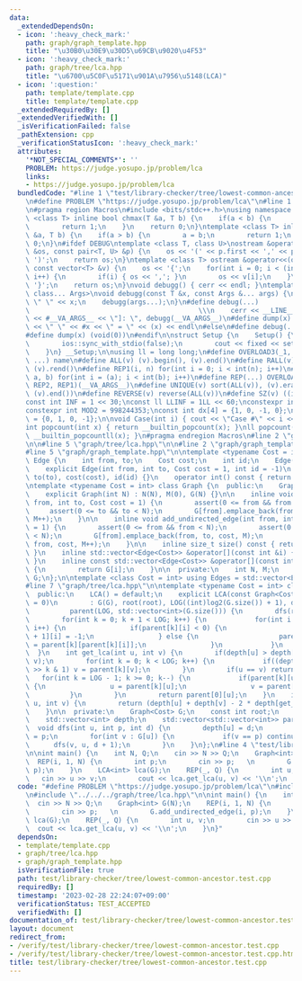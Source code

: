 ```yaml
---
data:
  _extendedDependsOn:
  - icon: ':heavy_check_mark:'
    path: graph/graph_template.hpp
    title: "\u30B0\u30E9\u30D5\u69CB\u9020\u4F53"
  - icon: ':heavy_check_mark:'
    path: graph/tree/lca.hpp
    title: "\u6700\u5C0F\u5171\u901A\u7956\u5148(LCA)"
  - icon: ':question:'
    path: template/template.cpp
    title: template/template.cpp
  _extendedRequiredBy: []
  _extendedVerifiedWith: []
  _isVerificationFailed: false
  _pathExtension: cpp
  _verificationStatusIcon: ':heavy_check_mark:'
  attributes:
    '*NOT_SPECIAL_COMMENTS*': ''
    PROBLEM: https://judge.yosupo.jp/problem/lca
    links:
    - https://judge.yosupo.jp/problem/lca
  bundledCode: "#line 1 \"test/library-checker/tree/lowest-common-ancestor.test.cpp\"\
    \n#define PROBLEM \"https://judge.yosupo.jp/problem/lca\"\n#line 1 \"template/template.cpp\"\
    \n#pragma region Macros\n#include <bits/stdc++.h>\nusing namespace std;\ntemplate\
    \ <class T> inline bool chmax(T &a, T b) {\n    if(a < b) {\n        a = b;\n\
    \        return 1;\n    }\n    return 0;\n}\ntemplate <class T> inline bool chmin(T\
    \ &a, T b) {\n    if(a > b) {\n        a = b;\n        return 1;\n    }\n    return\
    \ 0;\n}\n#ifdef DEBUG\ntemplate <class T, class U>\nostream &operator<<(ostream\
    \ &os, const pair<T, U> &p) {\n    os << '(' << p.first << ',' << p.second <<\
    \ ')';\n    return os;\n}\ntemplate <class T> ostream &operator<<(ostream &os,\
    \ const vector<T> &v) {\n    os << '{';\n    for(int i = 0; i < (int)v.size();\
    \ i++) {\n        if(i) { os << ','; }\n        os << v[i];\n    }\n    os <<\
    \ '}';\n    return os;\n}\nvoid debugg() { cerr << endl; }\ntemplate <class T,\
    \ class... Args>\nvoid debugg(const T &x, const Args &... args) {\n    cerr <<\
    \ \" \" << x;\n    debugg(args...);\n}\n#define debug(...)                   \
    \                                          \\\n    cerr << __LINE__ << \" [\"\
    \ << #__VA_ARGS__ << \"]: \", debugg(__VA_ARGS__)\n#define dump(x) cerr << __LINE__\
    \ << \" \" << #x << \" = \" << (x) << endl\n#else\n#define debug(...) (void(0))\n\
    #define dump(x) (void(0))\n#endif\n\nstruct Setup {\n    Setup() {\n        cin.tie(0);\n\
    \        ios::sync_with_stdio(false);\n        cout << fixed << setprecision(15);\n\
    \    }\n} __Setup;\n\nusing ll = long long;\n#define OVERLOAD3(_1, _2, _3, name,\
    \ ...) name\n#define ALL(v) (v).begin(), (v).end()\n#define RALL(v) (v).rbegin(),\
    \ (v).rend()\n#define REP1(i, n) for(int i = 0; i < int(n); i++)\n#define REP2(i,\
    \ a, b) for(int i = (a); i < int(b); i++)\n#define REP(...) OVERLOAD3(__VA_ARGS__,\
    \ REP2, REP1)(__VA_ARGS__)\n#define UNIQUE(v) sort(ALL(v)), (v).erase(unique(ALL(v)),\
    \ (v).end())\n#define REVERSE(v) reverse(ALL(v))\n#define SZ(v) ((int)(v).size())\n\
    const int INF = 1 << 30;\nconst ll LLINF = 1LL << 60;\nconstexpr int MOD = 1000000007;\n\
    constexpr int MOD2 = 998244353;\nconst int dx[4] = {1, 0, -1, 0};\nconst int dy[4]\
    \ = {0, 1, 0, -1};\n\nvoid Case(int i) { cout << \"Case #\" << i << \": \"; }\n\
    int popcount(int x) { return __builtin_popcount(x); }\nll popcount(ll x) { return\
    \ __builtin_popcountll(x); }\n#pragma endregion Macros\n#line 2 \"graph/tree/lca.hpp\"\
    \n\n#line 5 \"graph/tree/lca.hpp\"\n\n#line 2 \"graph/graph_template.hpp\"\n\n\
    #line 5 \"graph/graph_template.hpp\"\n\ntemplate <typename Cost = int> struct\
    \ Edge {\n    int from, to;\n    Cost cost;\n    int id;\n    Edge() = default;\n\
    \    explicit Edge(int from, int to, Cost cost = 1, int id = -1)\n        : from(from),\
    \ to(to), cost(cost), id(id) {}\n    operator int() const { return to; }\n};\n\
    \ntemplate <typename Cost = int> class Graph {\n  public:\n    Graph() = default;\n\
    \    explicit Graph(int N) : N(N), M(0), G(N) {}\n\n    inline void add_directed_edge(int\
    \ from, int to, Cost cost = 1) {\n        assert(0 <= from && from < N);\n   \
    \     assert(0 <= to && to < N);\n        G[from].emplace_back(from, to, cost,\
    \ M++);\n    }\n\n    inline void add_undirected_edge(int from, int to, Cost cost\
    \ = 1) {\n        assert(0 <= from && from < N);\n        assert(0 <= to && to\
    \ < N);\n        G[from].emplace_back(from, to, cost, M);\n        G[to].emplace_back(to,\
    \ from, cost, M++);\n    }\n\n    inline size_t size() const { return G.size();\
    \ }\n    inline std::vector<Edge<Cost>> &operator[](const int &i) { return G[i];\
    \ }\n    inline const std::vector<Edge<Cost>> &operator[](const int &i) const\
    \ {\n        return G[i];\n    }\n\n  private:\n    int N, M;\n    std::vector<std::vector<Edge<Cost>>>\
    \ G;\n};\n\ntemplate <class Cost = int> using Edges = std::vector<Edge<Cost>>;\n\
    #line 7 \"graph/tree/lca.hpp\"\n\ntemplate <typename Cost = int> class LCA {\n\
    \  public:\n    LCA() = default;\n    explicit LCA(const Graph<Cost> &G, int root\
    \ = 0)\n        : G(G), root(root), LOG((int)log2(G.size()) + 1), depth(G.size()),\n\
    \          parent(LOG, std::vector<int>(G.size())) {\n        dfs(root, -1, 0);\n\
    \        for(int k = 0; k + 1 < LOG; k++) {\n            for(int i = 0; i < (int)G.size();\
    \ i++) {\n                if(parent[k][i] < 0) {\n                    parent[k\
    \ + 1][i] = -1;\n                } else {\n                    parent[k + 1][i]\
    \ = parent[k][parent[k][i]];\n                }\n            }\n        }\n  \
    \  }\n    int get_lca(int u, int v) {\n        if(depth[u] > depth[v]) std::swap(u,\
    \ v);\n        for(int k = 0; k < LOG; k++) {\n            if((depth[u] - depth[v])\
    \ >> k & 1) v = parent[k][v];\n        }\n        if(u == v) return u;\n     \
    \   for(int k = LOG - 1; k >= 0; k--) {\n            if(parent[k][u] != parent[k][v])\
    \ {\n                u = parent[k][u];\n                v = parent[k][v];\n  \
    \          }\n        }\n        return parent[0][u];\n    }\n    int get_dist(int\
    \ u, int v) {\n        return (depth[u] + depth[v] - 2 * depth[get_lca(u, v)]);\n\
    \    }\n\n  private:\n    Graph<Cost> G;\n    const int root;\n    const int LOG;\n\
    \    std::vector<int> depth;\n    std::vector<std::vector<int>> parent;\n\n  \
    \  void dfs(int u, int p, int d) {\n        depth[u] = d;\n        parent[0][u]\
    \ = p;\n        for(int v : G[u]) {\n            if(v == p) continue;\n      \
    \      dfs(v, u, d + 1);\n        }\n    }\n};\n#line 4 \"test/library-checker/tree/lowest-common-ancestor.test.cpp\"\
    \n\nint main() {\n    int N, Q;\n    cin >> N >> Q;\n    Graph<int> G(N);\n  \
    \  REP(i, 1, N) {\n        int p;\n        cin >> p;   \n        G.add_undirected_edge(i,\
    \ p);\n    }\n    LCA<int> lca(G);\n    REP(_, Q) {\n        int u, v;\n     \
    \   cin >> u >> v;\n        cout << lca.get_lca(u, v) << '\\n';\n    }\n}\n"
  code: "#define PROBLEM \"https://judge.yosupo.jp/problem/lca\"\n#include \"../../../template/template.cpp\"\
    \n#include \"../../../graph/tree/lca.hpp\"\n\nint main() {\n    int N, Q;\n  \
    \  cin >> N >> Q;\n    Graph<int> G(N);\n    REP(i, 1, N) {\n        int p;\n\
    \        cin >> p;   \n        G.add_undirected_edge(i, p);\n    }\n    LCA<int>\
    \ lca(G);\n    REP(_, Q) {\n        int u, v;\n        cin >> u >> v;\n      \
    \  cout << lca.get_lca(u, v) << '\\n';\n    }\n}"
  dependsOn:
  - template/template.cpp
  - graph/tree/lca.hpp
  - graph/graph_template.hpp
  isVerificationFile: true
  path: test/library-checker/tree/lowest-common-ancestor.test.cpp
  requiredBy: []
  timestamp: '2023-02-28 22:24:07+09:00'
  verificationStatus: TEST_ACCEPTED
  verifiedWith: []
documentation_of: test/library-checker/tree/lowest-common-ancestor.test.cpp
layout: document
redirect_from:
- /verify/test/library-checker/tree/lowest-common-ancestor.test.cpp
- /verify/test/library-checker/tree/lowest-common-ancestor.test.cpp.html
title: test/library-checker/tree/lowest-common-ancestor.test.cpp
---
```


